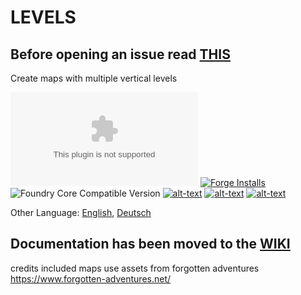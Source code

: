 # LEVELS
## Before opening an issue read [THIS](https://github.com/theripper93/Levels/blob/v9/ISSUES.md)
Create maps with multiple vertical levels

![Latest Release Download Count](https://img.shields.io/github/downloads/theripper93/Levels/latest/module.zip?color=2b82fc&label=DOWNLOADS&style=for-the-badge) [![Forge Installs](https://img.shields.io/badge/dynamic/json?label=Forge%20Installs&query=package.installs&suffix=%25&url=https%3A%2F%2Fforge-vtt.com%2Fapi%2Fbazaar%2Fpackage%2Flevels&colorB=03ff1c&style=for-the-badge)](https://forge-vtt.com/bazaar#package=levels) ![Foundry Core Compatible Version](https://img.shields.io/badge/dynamic/json.svg?url=https%3A%2F%2Fraw.githubusercontent.com%2Ftheripper93%2FLevels%2Fv9%2Fmodule.json&label=Foundry%20Version&query=$.compatibleCoreVersion&colorB=orange&style=for-the-badge) [![alt-text](https://img.shields.io/badge/-Website-%23ffcb77?style=for-the-badge)](https://theripper93.com/) [![alt-text](https://img.shields.io/badge/-Patreon-%23ff424d?style=for-the-badge)](https://www.patreon.com/theripper93) [![alt-text](https://img.shields.io/badge/-Discord-%235662f6?style=for-the-badge)](https://discord.gg/F53gBjR97G)

Other Language: [English](README.md), [Deutsch](README.de.md)

## Documentation has been moved to the [WIKI](https://wiki.theripper93.com/levels)


credits
included maps use assets from forgotten adventures https://www.forgotten-adventures.net/

